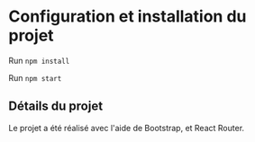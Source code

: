 # Configuration et installation du projet

Run `npm install`

Run `npm start`

## Détails du projet 

Le projet a été réalisé avec l'aide de Bootstrap, et React Router.
